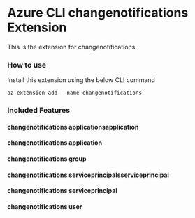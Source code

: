 # Azure CLI changenotifications Extension #
This is the extension for changenotifications

### How to use ###
Install this extension using the below CLI command
```
az extension add --name changenotifications
```

### Included Features ###
#### changenotifications applicationsapplication ####
#### changenotifications application ####
#### changenotifications group ####
#### changenotifications serviceprincipalsserviceprincipal ####
#### changenotifications serviceprincipal ####
#### changenotifications user ####